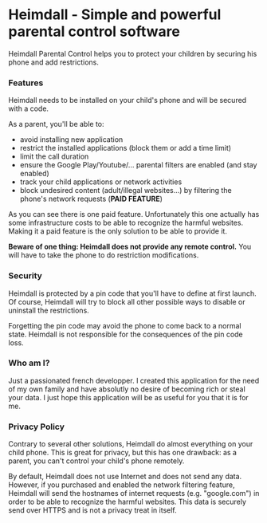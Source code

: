 # Heimdall - Simple and powerful parental control software

Heimdall Parental Control helps you to protect your children by securing his phone and add restrictions.

### Features

Heimdall needs to be installed on your child's phone and will be secured with a code.

As a parent, you'll be able to:
- avoid installing new application
- restrict the installed applications (block them or add a time limit)
- limit the call duration
- ensure the Google Play/Youtube/... parental filters are enabled (and stay enabled)
- track your child applications or network activities
- block undesired content (adult/illegal websites...) by filtering the phone's network requests (**PAID FEATURE**)

As you can see there is one paid feature. Unfortunately this one actually has some infrastructure costs to be able to recognize the harmful websites. Making it a paid feature is the only solution to be able to provide it.

**Beware of one thing: Heimdall does not provide any remote control.** You will have to take the phone to do restriction modifications.

### Security

Heimdall is protected by a pin code that you'll have to define at first launch. Of course, Heimdall will try to block all other possible ways to disable or uninstall the restrictions.

Forgetting the pin code may avoid the phone to come back to a normal state. Heimdall is not responsible for the consequences of the pin code loss.

### Who am I?

Just a passionated french developper. I created this application for the need of my own family and have absolutly no desire of becoming rich or steal your data. I just hope this application will be as useful for you that it is for me.

### Privacy Policy

Contrary to several other solutions, Heimdall do almost everything on your child phone. This is great for privacy, but this has one drawback: as a parent, you can't control your child's phone remotely.

By default, Heimdall does not use Internet and does not send any data. However, if you purchased and enabled the network filtering feature, Heimdall will send the hostnames of internet requests (e.g. "google.com") in order to be able to recognize the harmful websites. This data is securely send over HTTPS and is not a privacy treat in itself.
